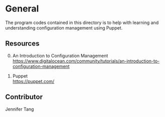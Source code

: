 # General #
The program codes contained in this directory is to help with learning and understanding configuration management using Puppet.  

## Resources ##
0. An Introduction to Configuration Management  
https://www.digitalocean.com/community/tutorials/an-introduction-to-configuration-management  

1. Puppet  
https://puppet.com/

## Contributor ##
Jennifer Tang  
